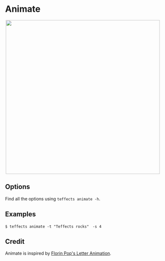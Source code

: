 # Animate

<p align="center">
<img width="500" src="https://raw.githubusercontent.com/shinokada/teffects/main/images/animate.gif" />
</p>

## Options

Find all the options using `teffects animate -h`.

## Examples

```
$ teffects animate -t "Teffects rocks"　-s 4
```

## Credit

Animate is inspired by [Florin Pop's Letter Animation](https://codepen.io/FlorinPop17/pen/WEBNyx).

